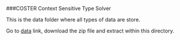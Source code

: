 ###COSTER
Context Sensitive Type Solver

This is the data folder where all types of data are store.

Go to [data]() link, download the zip file and extract within this directory.